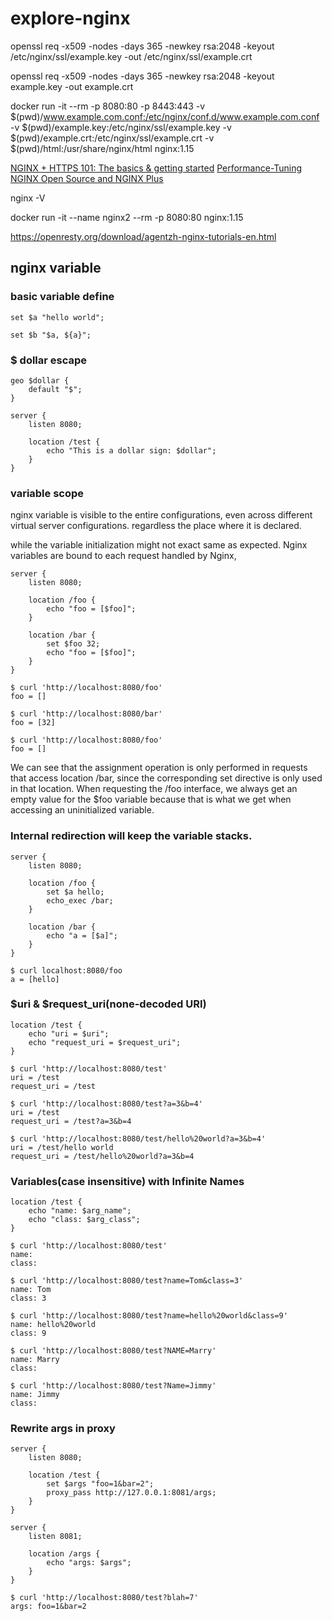 # explore-nginx


openssl req -x509 -nodes -days 365 -newkey rsa:2048 -keyout /etc/nginx/ssl/example.key -out /etc/nginx/ssl/example.crt

openssl req -x509 -nodes -days 365 -newkey rsa:2048 -keyout example.key -out example.crt


docker run -it --rm -p 8080:80 -p 8443:443 -v $(pwd)/www.example.com.conf:/etc/nginx/conf.d/www.example.com.conf -v $(pwd)/example.key:/etc/nginx/ssl/example.key -v $(pwd)/example.crt:/etc/nginx/ssl/example.crt -v $(pwd)/html:/usr/share/nginx/html nginx:1.15


[NGINX + HTTPS 101: The basics & getting started](https://www.slideshare.net/NicholasSullivan/nginx-https-101-the-basics-getting-started)
[Performance-Tuning NGINX Open Source and NGINX Plus](https://youtu.be/YEdhuC2muOE)


nginx -V

docker run -it --name nginx2 --rm -p 8080:80 nginx:1.15

https://openresty.org/download/agentzh-nginx-tutorials-en.html

## nginx variable

### basic variable define
 
    set $a "hello world";  
    
    set $b "$a, ${a}";
    
    
### $ dollar escape

    geo $dollar {
        default "$";
    }
    
    server {
        listen 8080;
    
        location /test {
            echo "This is a dollar sign: $dollar";
        }
    }    
    
### variable scope
    
nginx variable is visible to the entire configurations, even across different virtual server configurations.
regardless the place where it is declared.

while the variable initialization might not exact same as expected. 
Nginx variables are bound to each request handled by Nginx,
    
    server {
        listen 8080;
    
        location /foo {
            echo "foo = [$foo]";
        }
    
        location /bar {
            set $foo 32;
            echo "foo = [$foo]";
        }
    }
    
    $ curl 'http://localhost:8080/foo'
    foo = []
    
    $ curl 'http://localhost:8080/bar'
    foo = [32]
    
    $ curl 'http://localhost:8080/foo'
    foo = []
    
We can see that the assignment operation is only performed in requests that access location /bar, 
since the corresponding set directive is only used in that location. When requesting the /foo interface, 
we always get an empty value for the $foo variable because that is what we get when accessing an uninitialized variable.


### **Internal redirection** will keep the variable stacks. 


    server {
        listen 8080;
    
        location /foo {
            set $a hello;
            echo_exec /bar;
        }
    
        location /bar {
            echo "a = [$a]";
        }
    }
    
    $ curl localhost:8080/foo
    a = [hello]
    
    
### $uri & $request_uri(none-decoded URI)

    location /test {
        echo "uri = $uri";
        echo "request_uri = $request_uri";
    }
    
    $ curl 'http://localhost:8080/test'
    uri = /test
    request_uri = /test
    
    $ curl 'http://localhost:8080/test?a=3&b=4'
    uri = /test
    request_uri = /test?a=3&b=4
    
    $ curl 'http://localhost:8080/test/hello%20world?a=3&b=4'
    uri = /test/hello world
    request_uri = /test/hello%20world?a=3&b=4
    
### Variables(case insensitive) with Infinite Names 

    location /test {
        echo "name: $arg_name";
        echo "class: $arg_class";
    }
    
    $ curl 'http://localhost:8080/test'
    name:
    class:
    
    $ curl 'http://localhost:8080/test?name=Tom&class=3'
    name: Tom
    class: 3
    
    $ curl 'http://localhost:8080/test?name=hello%20world&class=9'
    name: hello%20world
    class: 9
    
    $ curl 'http://localhost:8080/test?NAME=Marry'
    name: Marry
    class:
    
    $ curl 'http://localhost:8080/test?Name=Jimmy'
    name: Jimmy
    class:

### Rewrite args in proxy

    server {
        listen 8080;
    
        location /test {
            set $args "foo=1&bar=2";
            proxy_pass http://127.0.0.1:8081/args;
        }
    }
    
    server {
        listen 8081;
    
        location /args {
            echo "args: $args";
        }
    }
    
    $ curl 'http://localhost:8080/test?blah=7'
    args: foo=1&bar=2